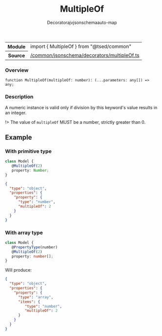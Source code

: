 
<header class="symbol-info-header"><h1 id="multipleof">MultipleOf</h1><label class="symbol-info-type-label decorator">Decorator</label><label class="api-type-label ajv" title="ajv">ajv</label><label class="api-type-label jsonschema" title="jsonschema">jsonschema</label><label class="api-type-label auto-map" title="The data will be stored on the right place according to the type and collectionType (primitive or collection).">auto-map</label></header>
<!-- summary -->
<section class="symbol-info"><table class="is-full-width"><tbody><tr><th>Module</th><td><div class="lang-typescript"><span class="token keyword">import</span> { MultipleOf }&nbsp;<span class="token keyword">from</span>&nbsp;<span class="token string">"@tsed/common"</span></div></td></tr><tr><th>Source</th><td><a href="https://github.com/Romakita/ts-express-decorators/blob/v4.22.1/src//common/jsonschema/decorators/multipleOf.ts#L0-L0">/common/jsonschema/decorators/multipleOf.ts</a></td></tr></tbody></table></section>
<!-- overview -->


### Overview


<pre><code class="typescript-lang ">function <span class="token function">MultipleOf</span><span class="token punctuation">(</span>multipleOf<span class="token punctuation">:</span> <span class="token keyword">number</span><span class="token punctuation">)</span><span class="token punctuation">:</span> <span class="token punctuation">(</span>...parameters<span class="token punctuation">:</span> <span class="token keyword">any</span><span class="token punctuation">[</span><span class="token punctuation">]</span><span class="token punctuation">)</span> => <span class="token keyword">any</span><span class="token punctuation">;</span></code></pre>


<!-- Parameters -->

<!-- Description -->


### Description

A numeric instance is valid only if division by this keyword's value results in an integer.

!> The value of `multipleOf` MUST be a number, strictly greater than 0.

## Example
### With primitive type

```typescript
class Model {
   @MultipleOf(2)
   property: Number;
}
```

```json
{
  "type": "object",
  "properties": {
    "property": {
      "type": "number",
      "multipleOf": 2
    }
  }
}
```

### With array type

```typescript
class Model {
   @PropertyType(number)
   @MultipleOf(2)
   property: number[];
}
```

Will produce:

```json
{
  "type": "object",
  "properties": {
    "property": {
      "type": "array",
      "items": {
         "type": "number",
         "multipleOf": 2
      }
    }
  }
}
```

<!-- Members -->

